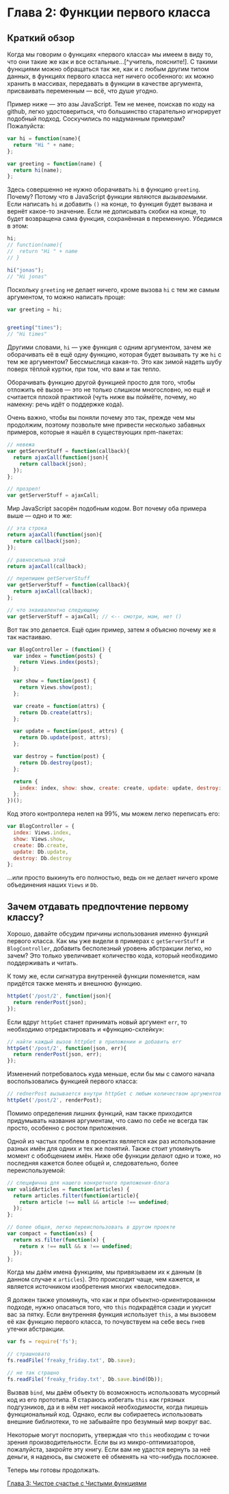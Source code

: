 # Глава 2: Функции первого класса

## Краткий обзор

Когда мы говорим о функциях «первого класса» мы имеем в виду то, что они такие же как и все остальные...[^учитель, поясните!]. С такими функциями можно обращаться так же, как и с любым другим типом данных, в функциях первого класса нет ничего особенного: их можно хранить в массивах, передавать в функции в качестве аргумента, присваивать переменным — всё, что душе угодно.

Пример ниже — это азы JavaScript. Тем не менее, поискав по коду на github, легко удостовериться, что большинство старательно игнорирует подобный подход. Соскучились по надуманным примерам? Пожалуйста:

```js
var hi = function(name){
  return "Hi " + name;
};

var greeting = function(name) {
  return hi(name);
};
```

Здесь совершенно не нужно оборачивать `hi` в функцию `greeting`. Почему? Потому что в JavaScript функции являются *вызываемыми*. Если написать `hi` и добавить `()` на конце, то функция будет вызвана и вернёт какое-то значение. Если не дописывать скобки на конце, то будет возвращена сама функция, сохранённая в переменную. Убедимся в этом:

```js
hi;
// function(name){
//  return "Hi " + name
// }

hi("jonas");
// "Hi jonas"
```

Поскольку `greeting` не делает ничего, кроме вызова `hi` с тем же самым аргументом, то можно написать проще:

```js
var greeting = hi;


greeting("times");
// "Hi times"
```

Другими словами, `hi` — уже функция с одним аргументом, зачем же оборачивать её в ещё одну функцию, которая будет вызывать ту же `hi` с тем же аргументом? Бессмыслица какая-то. Это как зимой надеть шубу поверх тёплой куртки, при том, что вам и так тепло.

Оборачивать функцию другой функцией просто для того, чтобы отложить её вызов — это не только слишком многословно, но ещё и считается плохой практикой (чуть ниже вы поймёте, почему, но намекну: речь идёт о поддержке кода).

Очень важно, чтобы вы поняли почему это так, прежде чем мы продолжим, поэтому позвольте мне привести несколько забавных примеров, которые я нашёл в существующих npm-пакетах:

```js
// невежа
var getServerStuff = function(callback){
  return ajaxCall(function(json){
    return callback(json);
  });
};

// прозрел!
var getServerStuff = ajaxCall;
```

Мир JavaScript засорён подобным кодом. Вот почему оба примера выше — одно и то же:

```js
// эта строка
return ajaxCall(function(json){
  return callback(json);
});

// равносильна этой
return ajaxCall(callback);

// перепишем getServerStuff
var getServerStuff = function(callback){
  return ajaxCall(callback);
};

// что эквивалентно следующему
var getServerStuff = ajaxCall; // <-- смотри, мам, нет ()
```

Вот так это делается. Ещё один пример, затем я объясню почему же я так настаиваю.

```js
var BlogController = (function() {
  var index = function(posts) {
    return Views.index(posts);
  };

  var show = function(post) {
    return Views.show(post);
  };

  var create = function(attrs) {
    return Db.create(attrs);
  };

  var update = function(post, attrs) {
    return Db.update(post, attrs);
  };

  var destroy = function(post) {
    return Db.destroy(post);
  };

  return {
    index: index, show: show, create: create, update: update, destroy: destroy
  };
})();
```

Код этого контроллера нелеп на 99%, мы можем легко переписать его:

```js
var BlogController = {
  index: Views.index,
  show: Views.show,
  create: Db.create,
  update: Db.update,
  destroy: Db.destroy
};
```

...или просто выкинуть его полностью, ведь он не делает ничего кроме объединения наших `Views` и `Db`.

## Зачем отдавать предпочтение первому классу?

Хорошо, давайте обсудим причины использования именно функций первого класса. Как мы уже видели в примерах с `getServerStuff` и `BlogController`, добавить бесполезный уровень абстракции легко, но зачем? Это только увеличивает количество кода, который необходимо поддерживать и читать.

К тому же, если сигнатура внутренней функции поменяется, нам придётся также менять и внешнюю функцию.

```js
httpGet('/post/2', function(json){
  return renderPost(json);
});
```

Если вдруг `httpGet` станет принимать новый аргумент `err`, то необходимо отредактировать и «функцию-склейку»:

```js
// найти каждый вызов httpGet в приложении и добавить err
httpGet('/post/2', function(json, err){
  return renderPost(json, err);
});
```

Изменений потребовалось куда меньше, если бы мы с самого начала воспользовались функцией первого класса:

```js
// rednerPost вызывается внутри httpGet с любым количеством аргументов
httpGet('/post/2', renderPost);  
```

Помимо определения лишних функций, нам также приходится придумывать названия аргументам, что само по себе не всегда так просто, особенно с ростом приложения.

Одной из частых проблем в проектах является как раз использование разных имён для одних и тех же понятий. Также стоит упомянуть момент с обобщением имён. Ниже обе функции делают одно и тоже, но последняя кажется более общей и, следовательно, более переиспользуемой:

```js
// специфична для нашего конкретного приложения-блога
var validArticles = function(articles) {
  return articles.filter(function(article){
    return article !== null && article !== undefined;
  });
};

// более общая, легко переиспользовать в другом проекте
var compact = function(xs) {
  return xs.filter(function(x) {
    return x !== null && x !== undefined;
  });
};
```

Когда мы даём имена функциям, мы привязываем их к данным (в данном случае к `articles`). Это происходит чаще, чем кажется, и является источником изобретения многих «велосипедов». 

Я должен также упомянуть, что как и при объектно-ориентированном подходе, нужно опасаться того, что `this` подкрадётся сзади и укусит вас за пятку. Если внутренняя функция использует `this`, а мы вызовем её как функцию первого класса, то почувствуем на себе весь гнев утечки абстракции.

```js
var fs = require('fs');

// страшновато
fs.readFile('freaky_friday.txt', Db.save);

// не так страшно
fs.readFile('freaky_friday.txt', Db.save.bind(Db));

```

Вызвав `bind`, мы даём объекту `Db` возможность использовать мусорный код из его прототипа. Я стараюсь избегать `this` как грязных подгузников, да и в нём нет никакой необходимости, когда пишешь функциональный код. Однако, если вы собираетесь использовать внешние библиотеки, то не забывайте про безумный мир вокруг вас.

Некоторые могут поспорить, утверждая что `this` необходим с точки зрения производительности. Если вы из микро-оптимизаторов, пожалуйста, закройте эту книгу. Если вам не удастся вернуть за неё деньги, я надеюсь, вы сможете её обменять на что-нибудь посложнее.

Теперь мы готовы продолжать.

[Глава 3: Чистое счастье с Чистыми функциями](ch3-ru.md)
